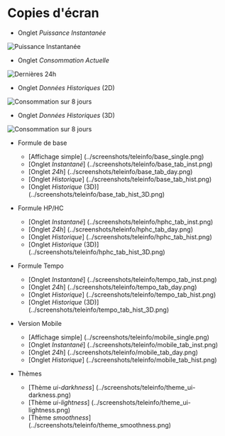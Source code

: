 # Copies d'écran

* Onglet _Puissance Instantanée_

![Puissance Instantanée](../screenshots/teleinfo/hphc_tab_inst_small.png)

* Onglet _Consommation Actuelle_

![Dernières 24h](../screenshots/teleinfo/hphc_tab_day_small.png)

* Onglet _Données Historiques_ (2D)

![Consommation sur 8 jours](../screenshots/teleinfo/hphc_tab_hist_small.png)

* Onglet _Données Historiques_ (3D)

![Consommation sur 8 jours](../screenshots/teleinfo/hphc_tab_hist_3D_small.png)

* Formule de base
    * [Affichage simple] (../screenshots/teleinfo/base_single.png)
    * [Onglet _Instantané_] (../screenshots/teleinfo/base_tab_inst.png)
    * [Onglet _24h_] (../screenshots/teleinfo/base_tab_day.png)
    * [Onglet _Historique_] (../screenshots/teleinfo/base_tab_hist.png)
    * [Onglet _Historique_ (3D)] (../screenshots/teleinfo/base_tab_hist_3D.png)

* Formule HP/HC
    * [Onglet _Instantané_] (../screenshots/teleinfo/hphc_tab_inst.png)
    * [Onglet _24h_] (../screenshots/teleinfo/hphc_tab_day.png)
    * [Onglet _Historique_] (../screenshots/teleinfo/hphc_tab_hist.png)
    * [Onglet _Historique_ (3D)] (../screenshots/teleinfo/hphc_tab_hist_3D.png)

* Formule Tempo
    * [Onglet _Instantané_] (../screenshots/teleinfo/tempo_tab_inst.png)
    * [Onglet _24h_] (../screenshots/teleinfo/tempo_tab_day.png)
    * [Onglet _Historique_] (../screenshots/teleinfo/tempo_tab_hist.png)
    * [Onglet _Historique_ (3D)] (../screenshots/teleinfo/tempo_tab_hist_3D.png)

* Version Mobile
    * [Affichage simple] (../screenshots/teleinfo/mobile_single.png)
    * [Onglet _Instantané_] (../screenshots/teleinfo/mobile_tab_inst.png)
    * [Onglet _24h_] (../screenshots/teleinfo/mobile_tab_day.png)
    * [Onglet _Historique_] (../screenshots/teleinfo/mobile_tab_hist.png)

* Thèmes
    * [Thème _ui-darkhness_] (../screenshots/teleinfo/theme_ui-darkness.png)
    * [Thème _ui-lightness_] (../screenshots/teleinfo/theme_ui-lightness.png)
    * [Thème _smoothness_] (../screenshots/teleinfo/theme_smoothness.png)
